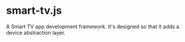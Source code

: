 # smart-tv.js
A Smart TV app development framework. It's designed so that it adds a device abstraction layer.

